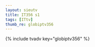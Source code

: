 ```yaml
--- 
layout: sieutv
title: IT356 s1
tags: [ITtv]
thumb_re: globiptv356
---
```

{% include tvadv key="globiptv356" %} 
